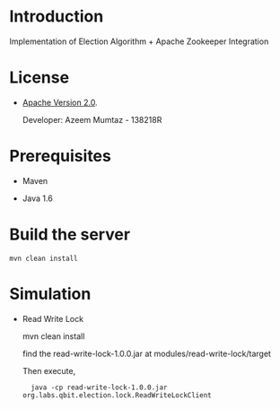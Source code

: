 # Introduction

Implementation of Election Algorithm + Apache Zookeeper Integration

# License

* [Apache Version 2.0](http://www.apache.org/licenses/LICENSE-2.0.html).

    Developer: Azeem Mumtaz - 138218R

# Prerequisites

* Maven

* Java 1.6

# Build the server

    mvn clean install

# Simulation

* Read Write Lock

    mvn clean install

    find the read-write-lock-1.0.0.jar at modules/read-write-lock/target

    Then execute,

        java -cp read-write-lock-1.0.0.jar org.labs.qbit.election.lock.ReadWriteLockClient


